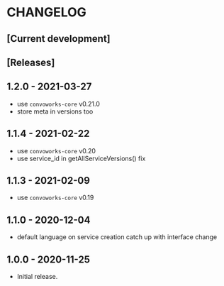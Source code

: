 # CHANGELOG

## [Current development]

## [Releases]

## 1.2.0 - 2021-03-27

* use `convoworks-core` v0.21.0
* store meta in versions too

## 1.1.4 - 2021-02-22

* use `convoworks-core` v0.20
* use service_id in getAllServiceVersions() fix

## 1.1.3 - 2021-02-09

* use `convoworks-core` v0.19


## 1.1.0 - 2020-12-04

* default language on service creation catch up with interface change


## 1.0.0 - 2020-11-25

* Initial release.

